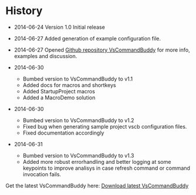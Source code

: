 # History
- 2014-06-24 Version 1.0 Initial release
- 2014-06-27 Added generation of example configuration file.
- 2014-06-27 Opened [Github repository VsCommandBuddy](../README.md) for more info, examples and discussion.

- 2014-06-30 
	* Bumbed version to VsCommandBuddy to v1.1
	* Added docs for macros and shortkeys
	* Added StartupProject macros
	* Added a MacroDemo solution
	
- 2014-06-30 
	* Bumbed version to VsCommandBuddy to v1.2
	* Fixed bug when generating sample project vscb configuration files.
	* Fixed documentation accordingly

- 2014-06-31
	* Bumbed version to VsCommandBuddy to v1.3
	* Added more robust errorhandling and better logging at some keypoints to improve analisys in case refresh command or command invocation fails.


Get the latest VsCommandBuddy here: [Download latest VsCommandBuddy](http://visualstudiogallery.msdn.microsoft.com/f5da988e-2ec1-4061-a569-46d09733c668)

